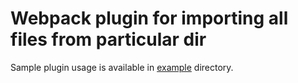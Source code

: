 # Webpack plugin for importing all files from particular dir

Sample plugin usage is available in [example](https://github.com/ziomecka/import-all-webpack-plugin/tree/master/example) directory.
